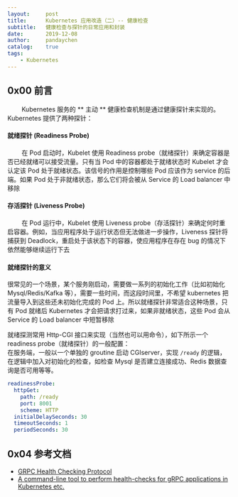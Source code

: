 ```yaml
---
layout:     post
title:      Kubernetes 应用改造（二）-- 健康检查
subtitle:   健康检查与探针的日常应用和封装
date:       2019-12-08
author:     pandaychen
catalog:    true
tags:
    - Kubernetes
---
```


##  0x00	前言
&emsp;&emsp; Kubernetes 服务的 ** 主动 ** 健康检查机制是通过健康探针来实现的。Kubernetes 提供了两种探针：

#### 就绪探针 (Readiness Probe)
&emsp;&emsp; 在 Pod 启动时，Kubelet 使用 Readiness probe（就绪探针）来确定容器是否已经就绪可以接受流量。只有当 Pod 中的容器都处于就绪状态时 Kubelet 才会认定该 Pod 处于就绪状态。该信号的作用是控制哪些 Pod 应该作为 service 的后端。如果 Pod 处于非就绪状态，那么它们将会被从 Service 的 Load balancer 中移除

#### 存活探针 (Liveness Probe)
&emsp;&emsp; 在 Pod 运行中，Kubelet 使用 Liveness probe（存活探针）来确定何时重启容器。例如，当应用程序处于运行状态但无法做进一步操作，Liveness 探针将捕获到 Deadlock，重启处于该状态下的容器，使应用程序在存在 bug 的情况下依然能够继续运行下去
<br>

####	就绪探针的意义
很常见的一个场景，某个服务刚启动，需要做一系列的初始化工作（比如初始化 Mysql/Redis/Kafka 等），需要一些时间，而这段时间里，不希望 kubernetes 把流量导入到这些还未初始化完成的 Pod 上。所以就绪探针非常适合这种场景，只有 Pod 就绪后 Kubernetes 才会把请求打过来，如果非就绪状态，这些 Pod 会从 Service 的 Load balancer 中短暂移除

就绪探测常用 Http-CGI 接口来实现（当然也可以用命令），如下所示一个 readiness probe（就绪探针）的一般配置：<br>
在服务端，一般以一个单独的 groutine 启动 CGIserver，实现 `/ready` 的逻辑，在逻辑中加入对初始化的检查，如检查 Mysql 是否建立连接成功、Redis 数据查询是否可用等等。
```yaml
readinessProbe:
  httpGet:
    path: /ready
    port: 8001
    scheme: HTTP
  initialDelaySeconds: 30
  timeoutSeconds: 1
  periodSeconds: 30
```

##  0x04  参考文档
- [GRPC Health Checking Protocol](https://github.com/grpc/grpc/blob/master/doc/health-checking.md)
- [A command-line tool to perform health-checks for gRPC applications in Kubernetes etc.](https://github.com/grpc-ecosystem/grpc-health-probe)